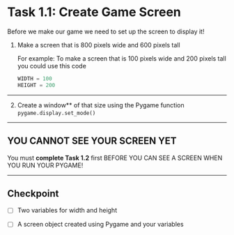 # Task 1.1: Create Game Screen

Before we make our game we need to set up the screen to display it!

1. Make a screen that is 800 pixels wide and 600 pixels tall

    For example:
    To make a screen that is 100 pixels wide and 200 pixels tall you could use this code
    ```python
    WIDTH = 100
    HEIGHT = 200
    ```

---

2. Create a window** of that size using the Pygame function `pygame.display.set_mode()`

---
## YOU CANNOT SEE YOUR SCREEN YET
You must **complete Task 1.2** first BEFORE YOU CAN SEE A SCREEN WHEN YOU RUN YOUR PYGAME!

---
## Checkpoint

- [ ] Two variables for width and height

- [ ] A screen object created using Pygame and your variables


